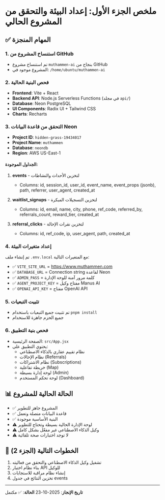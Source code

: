 # ملخص الجزء الأول: إعداد البيئة والتحقق من المشروع الحالي

## ✅ المهام المنجزة

### 1. استنساخ المشروع من GitHub
- تم استنساخ مشروع `muthammen-ai` بنجاح من GitHub
- المشروع موجود في: `/home/ubuntu/muthammen-ai`

### 2. فحص البنية الحالية
- **Frontend**: Vite + React
- **Backend API**: Node.js Serverless Functions (في مجلد `api/`)
- **Database**: Neon PostgreSQL
- **UI Components**: Radix UI + Tailwind CSS
- **Charts**: Recharts

### 3. التحقق من قاعدة البيانات Neon
- **Project ID**: `hidden-grass-19434017`
- **Project Name**: `muthammen`
- **Database**: `neondb`
- **Region**: AWS US-East-1

#### الجداول الموجودة:
1. **events** - لتخزين الأحداث والنشاطات
   - Columns: id, session_id, user_id, event_name, event_props (jsonb), path, referrer, user_agent, created_at
   
2. **waitlist_signups** - لتخزين التسجيلات المبكرة
   - Columns: id, email, name, city, phone, ref_code, referred_by, referrals_count, reward_tier, created_at
   
3. **referral_clicks** - لتخزين نقرات الإحالة
   - Columns: id, ref_code, ip, user_agent, path, created_at

### 4. إعداد متغيرات البيئة
تم إنشاء ملف `.env.local` مع المتغيرات التالية:
- ✅ `VITE_SITE_URL` = https://www.muthammen.com
- ✅ `DATABASE_URL` = Connection string لقاعدة Neon
- ✅ `ADMIN_PASS` = كلمة مرور آمنة للوحة الإدارة
- ✅ `AGENT_PROJECT_KEY` = مفتاح وكيل Manus AI
- ✅ `OPENAI_API_KEY` = مفتاح OpenAI API

### 5. تثبيت التبعيات
- تم تثبيت جميع التبعيات باستخدام `pnpm install`
- جميع الحزم جاهزة للاستخدام

### 6. فحص بنية التطبيق
- الصفحة الرئيسية: `src/App.jsx`
- يحتوي التطبيق على:
  - نظام تقييم عقاري بالذكاء الاصطناعي
  - نظام الإحالات (Referrals)
  - نظام الاشتراكات (Subscriptions)
  - خريطة تفاعلية (Map)
  - لوحة إدارة بسيطة (Admin)
  - لوحة تحكم المستخدم (Dashboard)

## 📊 الحالة الحالية للمشروع
- ✅ المشروع جاهز للتطوير
- ✅ قاعدة البيانات متصلة وتعمل
- ✅ البنية الأساسية موجودة
- ⚠️ لوحة الإدارة الحالية بسيطة وتحتاج للتطوير
- ⚠️ وكيل الذكاء الاصطناعي غير مفعّل بشكل كامل
- ⚠️ لا توجد اختبارات صحة تلقائية

## 🎯 الخطوات التالية (الجزء 2)
1. تشغيل وكيل الذكاء الاصطناعي والتحقق من فعاليته
2. بناء نظام اختبار API للوكيل
3. إنشاء نظام مراقبة للاستجابات
4. تخزين النتائج في جدول events

---
**تاريخ الإنجاز**: 2025-10-23
**الحالة**: ✅ مكتمل

